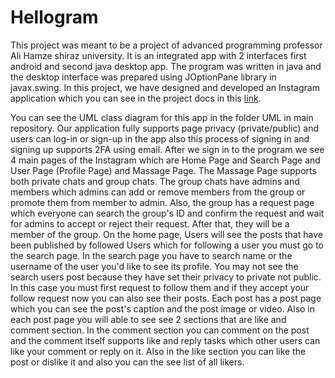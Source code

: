 # Hellogram
This project was meant to be a project of advanced programming professor Ali Hamze shiraz university. It is an integrated app with 2 interfaces first android and second java desktop app.
The program was written in java and the desktop interface was prepared using JOptionPane library in javax.swing.
In this project, we have designed and developed an Instagram application which you can see in the project docs in this [link](https://docs.google.com/document/d/1CTGvszgJnpXxPfBzoC9FqgLjuEraYIa2K5vZY_pKmBs/edit).

You can see the UML class diagram for this app in the folder UML in main repository. Our application fully supports page privacy (private/public) and users can log-in or sign-up in the app also this process of signing in and signing up supports 2FA using email. After we sign in to the program we see 4 main pages of the Instagram which are Home Page and Search Page and User Page (Profile Page) and Massage Page. 
The Massage Page supports both private chats and group chats. The group chats have admins and members which admins can add or remove members from the group or promote them from member to admin. Also, the group has a request page which everyone can search the group's ID and confirm the request and wait for admins to accept or reject their request. After that, they will be a member of the group. 
On the home page, Users will see the posts that have been published by followed Users which for following a user you must go to the search page. 
In the search page you have to search name or the username of the user you'd like to see its profile. You may not see the search users post because they have set their privacy to private not public. In this case you must first request to follow them and if they accept your follow request now you can also see their posts.
Each post has a post page which you can see the post's caption and the post image or video.
Also in each post page you will able to see see 2 sections that are like and comment section. In the comment section you can comment on the post and the comment itself supports like and reply tasks which other users can like your comment or reply on it.
Also in the like section you can like the post or dislike it and also you can the see list of all likers.
